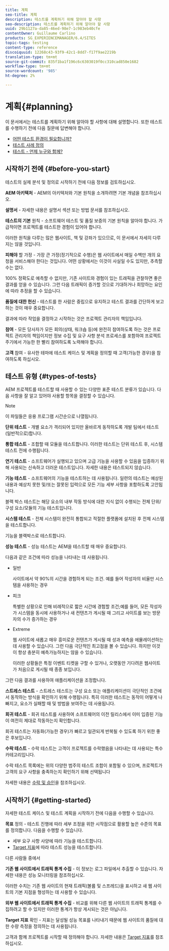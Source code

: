 ```yaml
---
title: 계획
seo-title: 계획
description: 테스트를 계획하기 위해 알아야 할 사항
seo-description: 테스트를 계획하기 위해 알아야 할 사항
uuid: 29b1127a-da85-46ed-98e7-1c983eb40cfe
contentOwner: Guillaume Carlino
products: SG_EXPERIENCEMANAGER/6.4/SITES
topic-tags: testing
content-type: reference
discoiquuid: 12268c43-93f9-42c1-8dd7-f17f9ae2219b
translation-type: tm+mt
source-git-commit: 835f1ba1f196c6c6303019f0cc310cad850e1682
workflow-type: tm+mt
source-wordcount: '985'
ht-degree: 2%

---
```



# 계획{#planning}

이 문서에서는 테스트를 계획하기 위해 알아야 할 사항에 대해 설명합니다. 또한 테스트를 수행하기 전에 다음 질문에 답변해야 합니다.

* [어떤 테스트 환경이 필요합니까?](/help/sites-developing/test-environments.md)
* [테스트 사례 정의](/help/sites-developing/test-cases.md)
* [테스트 - 언제 누구와 함께?](/help/sites-developing/when-who.md)

## 시작하기 전에 {#before-you-start}

테스트의 실제 분석 및 정의로 시작하기 전에 다음 정보를 검토하십시오.

**AEM 아키텍처**  - AEM의 아키텍처와 기본 원칙을 소개하려면 기본 개념을 참조하십시오.

**설명서**  - 자세한 내용은 설명서 섹션 또는 방법 문서를 참조하십시오.

**테스트의 기본**  원칙 - 소프트웨어 테스트 및 품질 보증의 기본 원칙을 알아야 합니다. 가급적이면 프로젝트를 테스트한 경험이 있어야 합니다.

이러한 원칙을 다루는 많은 웹사이트, 책 및 강좌가 있으므로, 이 문서에서 자세히 다루지는 않을 것입니다.

**피해야**  할 가정 - 가장 큰 가정(정기적으로 수행)은 웹 사이트에서 매일 수백만 개의 요청을 서비스해야 한다는 것입니다. 어떤 상황에서는 이것이 사실일 수도 있지만, 추측할 수는 없다.

100% 정확도로 예측할 수 없지만, 기존 사이트와 경험이 있는 트래픽을 관찰하면 좋은 결과를 얻을 수 있습니다. 그런 다음 트래픽이 증가할 것으로 기대하거나 희망하는 요인에 따라 추정을 할 수 있습니다.

**품질에 대한 헌신**  - 테스트를 한 사람은 중립으로 유지하고 테스트 결과를 간단하게 보고하는 것이 매우 중요합니다.

결과에 따라 작업을 결정하고 시작하는 것은 프로젝트 관리자의 책임입니다.

**참여**  - 모든 당사자가 모든 회의(상태, 워크숍 등)에 완전히 참여하도록 하는 것은 프로젝트 관리자의 책임이지만 정보 수집 및 요구 사항 분석 프로세스를 포함하여 프로젝트 주기에서 가능한 한 빨리 참여하도록 노력해야 합니다.

**고객**  참여 - 유사한 테마에 테스트 케이스 및 계획을 정의할 때 고객(가능한 경우)을 참여하도록 하십시오.

## 테스트 유형 {#types-of-tests}

AEM 프로젝트를 테스트할 때 사용할 수 있는 다양한 표준 테스트 분류가 있습니다. 다음 사항을 잘 알고 있어야 사용할 항목을 결정할 수 있습니다.

>[!NOTE]
>
>이 파일들은 응용 프로그램 시간순으로 나열됩니다.

**단위 테스트**  - 개별 요소가 격리되어 있지만 올바르게 동작하도록 개발 팀에서 테스트(일반적으로)합니다.

**통합 테스트**  - 조합할 때 모듈을 테스트합니다. 이러한 테스트는 단위 테스트 후, 시스템 테스트 전에 수행됩니다.

**연기 테스트**  - 소프트웨어가 실행되고 있으며 고급 기능을 사용할 수 있음을 입증하기 위해 사용되는 신속하고 더러운 테스트입니다. 자세한 내용은 테스트되지 않습니다.

**기능 테스트**  - 소프트웨어의 기능을 테스트하는 데 사용됩니다. 일련의 테스트는 예상된 내용과 예상치 못한 및/또는 잘못된 입력으로 모든 기능 세부 사항을 포함하도록 고안됩니다.

블랙 박스 테스트는 해당 요소의 내부 작동 방식에 대한 지식 없이 수행되는 전체 단위/구성 요소/모듈의 기능 테스트입니다.

**시스템 테스트**  - 전체 시스템이 완전히 통합되고 적절한 플랫폼에 설치된 후 전체 시스템을 테스트합니다.

기능을 블랙박스로 테스트합니다.

**성능 테스트**  - 성능 테스트는 AEM을 테스트할 때 매우 중요합니다.

다음과 같은 조건에 따라 성능을 나타내는 데 사용됩니다.

* 일반

   사이트에서 약 90%의 시간을 경험하게 되는 조건. 예를 들어 작성자의 비율만 시스템을 사용하는 경우

* 피크

   특별한 상황으로 인해 비례적으로 짧은 시간에 경험할 조건;예를 들어, 모든 작성자가 시스템을 동시에 사용하거나 새 컨텐츠가 게시될 때 그리고 사이트를 보는 방문자의 수가 증가하는 경우

* Extreme

   웹 사이트에 새롭고 매우 흥미로운 컨텐츠가 게시될 때 성과 예측을 에뮬레이션하는 데 사용할 수 있습니다. 그런 다음 극단적인 최고점을 볼 수 있습니다. 하지만 이것이 항상 충분히 예측가능하지는 않을 수 있습니다.

   이러한 상황들은 특정 이벤트 티켓을 구할 수 있거나, 오랫동안 기다려온 웹사이트가 처음으로 게시될 때 종종 보입니다.

그런 다음 결과를 사용하여 애플리케이션을 조정합니다.

**스트레스 테스트**  - 스트레스 테스트는 구성 요소 또는 애플리케이션이 극단적인 조건에서 동작하는 방식을 확인하기 위해 수행됩니다. 특히 이러한 테스트는 동작이 어떻게 나빠지고, 요소가 실패할 때 및 방법을 보여주는 데 사용됩니다.

**회귀 테스트**  - 회귀 테스트를 사용하여 소프트웨어의 이전 릴리스에서 이미 입증된 기능이 여전히 제대로 작동하는지 확인합니다.

회귀 테스트는 자동화(가능한 경우)가 빠르고 일관되게 반복될 수 있도록 하기 위한 좋은 후보입니다.

**수락 테스트**  - 수락 테스트는 고객이 프로젝트를 수락했음을 나타내는 데 사용되는 특수 카테고리입니다.

수락 테스트 목록에는 위의 다양한 범주의 테스트 조합이 포함될 수 있으며, 프로젝트가 고객의 요구 사항을 충족하는지 확인하기 위해 선택됩니다

자세한 내용은 [수락 및 승인](/help/sites-developing/acceptance-signoff.md)을 참조하십시오.

## 시작하기 {#getting-started}

자세한 테스트 케이스 및 테스트 계획을 시작하기 전에 다음을 수행할 수 있습니다.

**목표**  정의 - 테스트 진행에 따라 세부 조정을 위한 시작점으로 활용할 높은 수준의 목표를 정의합니다. 다음을 수행할 수 있습니다.

* 세부 요구 사항 사양에 따라 기능을 테스트합니다.
* [Target 지표](/help/managing/best-practices-further-reference.md#key-performance-indicators-and-target-metrics)에 따라 테스트 성능을 테스트합니다.

다른 사람들 중에서

**기존 웹 사이트에서 트래픽 통계 수집**  - 이 정보는 로그 파일에서 추출할 수 있습니다. 자세한 내용은 성능 모니터링을 참조하십시오.

이러한 수치는 기존 웹 사이트의 현재 트래픽(볼륨 및 스프레드)을 표시하고 새 웹 사이트의 기본 지점을 형성하는 데 사용할 수 있습니다.

**외부 웹 사이트에서 트래픽 통계 수집**  - 비교를 위해 다른 웹 사이트의 트래픽 통계를 수집하려고 할 수 있지만 이러한 통계가 항상 게시되는 것은 아닙니다.

**Target 지표**  확인 - 지표는 달성될 성능 목표를 나타내기 때문에 웹 사이트의 품질에 대한 수량 측정을 정의하는 데 사용됩니다.

고객과 함께 프로젝트를 시작할 때 정의해야 합니다. 자세한 내용은 [Target 지표](/help/sites-developing/planning.md)를 참조하십시오.
